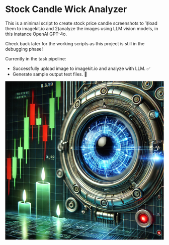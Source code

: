 # Stock Candle Wick Analyzer

This is a minimal script to create stock price candle screenshots to 1)load them to imagekit.io and 2)analyze the images using LLM vision models, in this instance OpenAI GPT-4o.

Check back later for the working scripts as this project is still in the debugging phase!

Currently in the task pipeline:  

- Successfully upload image to imagekit.io and analyze with LLM. :white_check_mark:
- Generate sample output text files. :construction:

![Cover Image](coverimage.png)
